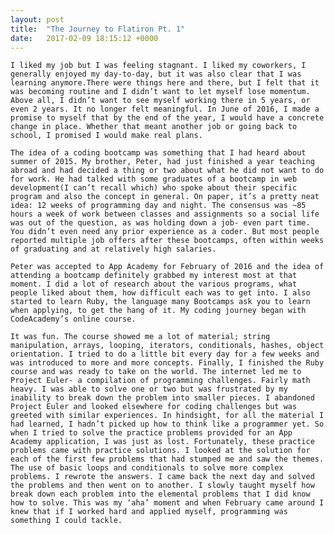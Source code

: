 ```yaml
---
layout: post
title:  "The Journey to Flatiron Pt. 1"
date:   2017-02-09 18:15:12 +0000
---
```



	I liked my job but I was feeling stagnant. I liked my coworkers, I generally enjoyed my day-to-day, but it was also clear that I was learning anymore.There were things here and there, but I felt that it was becoming routine and I didn’t want to let myself lose momentum. Above all, I didn’t want to see myself working there in 5 years, or even 2 years. It no longer felt meaningful. In June of 2016, I made a promise to myself that by the end of the year, I would have a concrete change in place. Whether that meant another job or going back to school, I promised I would make real plans. 
	
	The idea of a coding bootcamp was something that I had heard about summer of 2015. My brother, Peter, had just finished a year teaching abroad and had decided a thing or two about what he did not want to do for work. He had talked with some graduates of a bootcamp in web development(I can’t recall which) who spoke about their specific program and also the concept in general. On paper, it’s a pretty neat idea: 12 weeks of programming day and night. The consensus was ~85 hours a week of work between classes and assignments so a social life was out of the question, as was holding down a job- even part time. You didn’t even need any prior experience as a coder. But most people reported multiple job offers after these bootcamps, often within weeks of graduating and at relatively high salaries. 

	Peter was accepted to App Academy for February of 2016 and the idea of attending a bootcamp definitely grabbed my interest most at that moment. I did a lot of research about the various programs, what people liked about them, how difficult each was to get into. I also started to learn Ruby, the language many Bootcamps ask you to learn when applying, to get the hang of it. My coding journey began with CodeAcademy’s online course. 

	It was fun. The course showed me a lot of material; string manipulation, arrays, looping, iterators, conditionals, hashes, object orientation. I tried to do a little bit every day for a few weeks and was introduced to more and more concepts. Finally, I finished the Ruby course and was ready to take on the world. The internet led me to Project Euler- a compilation of programming challenges. Fairly math heavy. I was able to solve one or two but was frustrated by my inability to break down the problem into smaller pieces. I abandoned Project Euler and looked elsewhere for coding challenges but was greeted with similar experiences. In hindsight, for all the material I had learned, I hadn’t picked up how to think like a programmer yet. So when I tried to solve the practice problems provided for an App Academy application, I was just as lost. Fortunately, these practice problems came with practice solutions. I looked at the solution for each of the first few problems that had stumped me and saw the themes. The use of basic loops and conditionals to solve more complex problems. I rewrote the answers. I came back the next day and solved the problems and then went on to another. I slowly taught myself how break down each problem into the elemental problems that I did know how to solve. This was my ‘aha’ moment and when February came around I knew that if I worked hard and applied myself, programming was something I could tackle. 


